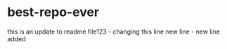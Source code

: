 # best-repo-ever
this is an update to readme file123 - changing this line
new line - new line added
